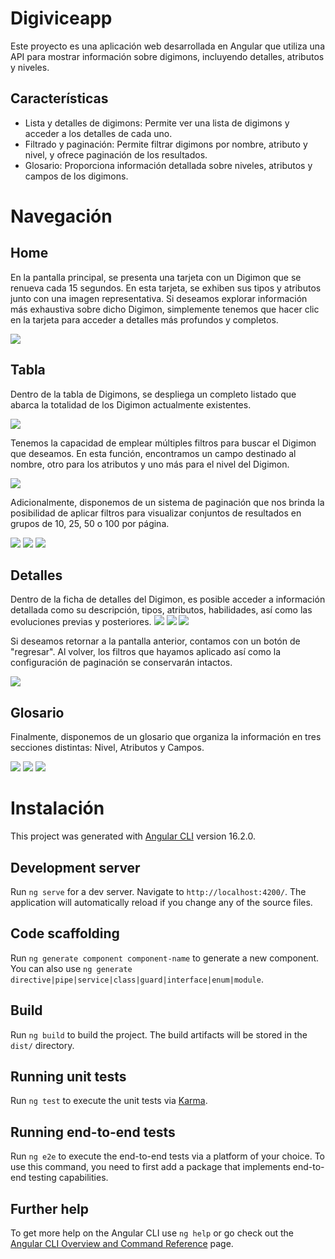 # Digiviceapp

Este proyecto es una aplicación web desarrollada en Angular que utiliza una API para mostrar información sobre digimons, incluyendo detalles, atributos y niveles.

## Características

- Lista y detalles de digimons: Permite ver una lista de digimons y acceder a los detalles de cada uno.
- Filtrado y paginación: Permite filtrar digimons por nombre, atributo y nivel, y ofrece paginación de los resultados.
- Glosario: Proporciona información detallada sobre niveles, atributos y campos de los digimons.


# Navegación
## Home

En la pantalla principal, se presenta una tarjeta con un Digimon que se renueva cada 15 segundos. En esta tarjeta, se exhiben sus tipos y atributos junto con una imagen representativa. Si deseamos explorar información más exhaustiva sobre dicho Digimon, simplemente tenemos que hacer clic en la tarjeta para acceder a detalles más profundos y completos.

<img src="http://drive.google.com/uc?export=view&id=1aT15B_kZBxru7eUBTraeV4xK8XPa6rXx">

## Tabla

Dentro de la tabla de Digimons, se despliega un completo listado que abarca la totalidad de los Digimon actualmente existentes.

<img src="http://drive.google.com/uc?export=view&id=1zJ_fMsGDV2DXtedBGmdtASvOGx3p6EHY">


Tenemos la capacidad de emplear múltiples filtros para buscar el Digimon que deseamos. En esta función, encontramos un campo destinado al nombre, otro para los atributos y uno más para el nivel del Digimon.

<img src="http://drive.google.com/uc?export=view&id=1u2SZe99AfVdpaWcvCZauzz6zo7gqx6IL">

Adicionalmente, disponemos de un sistema de paginación que nos brinda la posibilidad de aplicar filtros para visualizar conjuntos de resultados en grupos de 10, 25, 50 o 100 por página.

<img src="http://drive.google.com/uc?export=view&id=1p4oF1eBZdxX374L8YlZqPz5VODX46jik">
<img src="http://drive.google.com/uc?export=view&id=1fMMYRvjD3tJVrZWemyhsTSVhNIfp_E1w">
<img src="http://drive.google.com/uc?export=view&id=1ZgD1MDJY4rx3dPDZKw458cywHq_yphHb">


## Detalles

Dentro de la ficha de detalles del Digimon, es posible acceder a información detallada como su descripción, tipos, atributos, habilidades, así como las evoluciones previas y posteriores.
<img src="http://drive.google.com/uc?export=view&id=1HdHeMQg6CEpVafG-GwoOGERjFawFq2JE">
<img src="http://drive.google.com/uc?export=view&id=1KZZ8bUM7ek9yQSGTclG3GLjSu56n6wMi">
<img src="http://drive.google.com/uc?export=view&id=1Vf9QyOtEjuIr2_JAxw7MkD0B6m9_46O8">

Si deseamos retornar a la pantalla anterior, contamos con un botón de "regresar". Al volver, los filtros que hayamos aplicado así como la configuración de paginación se conservarán intactos.

<img src="http://drive.google.com/uc?export=view&id=1Y8ahvs3Yz_5-NN1pDQNmF7VmizGslrSN">



## Glosario

Finalmente, disponemos de un glosario que organiza la información en tres secciones distintas: Nivel, Atributos y Campos.

<img src="http://drive.google.com/uc?export=view&id=1aypFnzDGqzoeOyuBWR_lXixxlRrNnhYz">
<img src="http://drive.google.com/uc?export=view&id=1na2ML3FXdu4Ur_I46IISylgPuFYRFx5c">
<img src="http://drive.google.com/uc?export=view&id=1O6nDfocBLM64MKhjmzYCWeoi_uugve5s">

# Instalación

This project was generated with [Angular CLI](https://github.com/angular/angular-cli) version 16.2.0.

## Development server

Run `ng serve` for a dev server. Navigate to `http://localhost:4200/`. The application will automatically reload if you change any of the source files.

## Code scaffolding

Run `ng generate component component-name` to generate a new component. You can also use `ng generate directive|pipe|service|class|guard|interface|enum|module`.

## Build

Run `ng build` to build the project. The build artifacts will be stored in the `dist/` directory.

## Running unit tests

Run `ng test` to execute the unit tests via [Karma](https://karma-runner.github.io).

## Running end-to-end tests

Run `ng e2e` to execute the end-to-end tests via a platform of your choice. To use this command, you need to first add a package that implements end-to-end testing capabilities.

## Further help

To get more help on the Angular CLI use `ng help` or go check out the [Angular CLI Overview and Command Reference](https://angular.io/cli) page.
